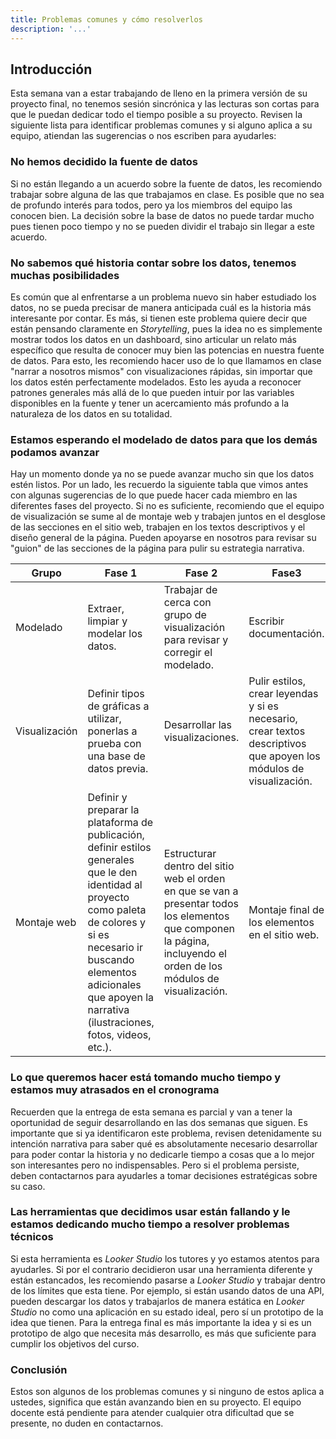 ```yaml
---
title: Problemas comunes y cómo resolverlos
description: '...'
---
```


## Introducción

Esta semana van a estar trabajando de lleno en la primera versión de su proyecto final, no tenemos sesión sincrónica y las lecturas son cortas para que le puedan dedicar todo el tiempo posible a su proyecto. Revisen la siguiente lista para identificar problemas comunes y si alguno aplica a su equipo, atiendan las sugerencias o nos escriben para ayudarles:

### No hemos decidido la fuente de datos

Si no están llegando a un acuerdo sobre la fuente de datos, les recomiendo trabajar sobre alguna de las que trabajamos en clase. Es posible que no sea de profundo interés para todos, pero ya los miembros del equipo las conocen bien. La decisión sobre la base de datos no puede tardar mucho pues tienen poco tiempo y no se pueden dividir el trabajo sin llegar a este acuerdo.

### No sabemos qué historia contar sobre los datos, tenemos muchas posibilidades

Es común que al enfrentarse a un problema nuevo sin haber estudiado los datos, no se pueda precisar de manera anticipada cuál es la historia más interesante por contar. Es más, si tienen este problema quiere decir que están pensando claramente en _Storytelling_, pues la idea no es simplemente mostrar todos los datos en un dashboard, sino articular un relato más específico que resulta de conocer muy bien las potencias en nuestra fuente de datos. Para esto, les recomiendo hacer uso de lo que llamamos en clase "narrar a nosotros mismos" con visualizaciones rápidas, sin importar que los datos estén perfectamente modelados. Esto les ayuda a reconocer patrones generales más allá de lo que pueden intuir por las variables disponibles en la fuente y tener un acercamiento más profundo a la naturaleza de los datos en su totalidad.

### Estamos esperando el modelado de datos para que los demás podamos avanzar

Hay un momento donde ya no se puede avanzar mucho sin que los datos estén listos. Por un lado, les recuerdo la siguiente tabla que vimos antes con algunas sugerencias de lo que puede hacer cada miembro en las diferentes fases del proyecto. Si no es suficiente, recomiendo que el equipo de visualización se sume al de montaje web y trabajen juntos en el desglose de las secciones en el sitio web, trabajen en los textos descriptivos y el diseño general de la página. Pueden apoyarse en nosotros para revisar su "guion" de las secciones de la página para pulir su estrategia narrativa.

| Grupo         | Fase 1                                                                                                                                                                                                                                              | Fase 2                                                                                                                                                              | Fase3                                                                                                              |
| ------------- | --------------------------------------------------------------------------------------------------------------------------------------------------------------------------------------------------------------------------------------------------- | ------------------------------------------------------------------------------------------------------------------------------------------------------------------- | ------------------------------------------------------------------------------------------------------------------ |
| Modelado      | Extraer, limpiar y modelar los datos.                                                                                                                                                                                                               | Trabajar de cerca con grupo de visualización para revisar y corregir el modelado.                                                                                   | Escribir documentación.                                                                                            |
| Visualización | Definir tipos de gráficas a utilizar, ponerlas a prueba con una base de datos previa.                                                                                                                                                               | Desarrollar las visualizaciones.                                                                                                                                   | Pulir estilos, crear leyendas y si es necesario, crear textos descriptivos que apoyen los módulos de visualización. |
| Montaje web   | Definir y preparar la plataforma de publicación, definir estilos generales que le den identidad al proyecto como paleta de colores y si es necesario ir buscando elementos adicionales que apoyen la narrativa (ilustraciones, fotos, videos, etc.). | Estructurar dentro del sitio web el orden en que se van a presentar todos los elementos que componen la página, incluyendo el orden de los módulos de visualización. | Montaje final de los elementos en el sitio web.                                                                     |

### Lo que queremos hacer está tomando mucho tiempo y estamos muy atrasados en el cronograma

Recuerden que la entrega de esta semana es parcial y van a tener la oportunidad de seguir desarrollando en las dos semanas que siguen. Es importante que si ya identificaron este problema, revisen detenidamente su intención narrativa para saber qué es absolutamente necesario desarrollar para poder contar la historia y no dedicarle tiempo a cosas que a lo mejor son interesantes pero no indispensables. Pero si el problema persiste, deben contactarnos para ayudarles a tomar decisiones estratégicas sobre su caso.

### Las herramientas que decidimos usar están fallando y le estamos dedicando mucho tiempo a resolver problemas técnicos

Si esta herramienta es _Looker Studio_ los tutores y yo estamos atentos para ayudarles. Si por el contrario decidieron usar una herramienta diferente y están estancados, les recomiendo pasarse a _Looker Studio_ y trabajar dentro de los límites que esta tiene. Por ejemplo, si están usando datos de una API, pueden descargar los datos y trabajarlos de manera estática en _Looker Studio_ no como una aplicación en su estado ideal, pero sí un prototipo de la idea que tienen. Para la entrega final es más importante la idea y si es un prototipo de algo que necesita más desarrollo, es más que suficiente para cumplir los objetivos del curso.

### Conclusión

Estos son algunos de los problemas comunes y si ninguno de estos aplica a ustedes, significa que están avanzando bien en su proyecto. El equipo docente está pendiente para atender cualquier otra dificultad que se presente, no duden en contactarnos.
